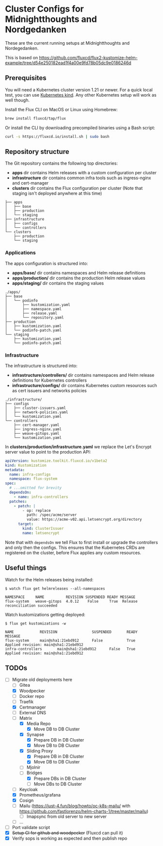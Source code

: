 # Cluster Configs for Midnightthoughts and Nordgedanken

These are the current running setups at Midnightthoughts and Nordegedanken.

This is based on <https://github.com/fluxcd/flux2-kustomize-helm-example/tree/d54e250182ead1f4a00e9fd78b05dc9e0186246d>

## Prerequisites

You will need a Kubernetes cluster version 1.21 or newer.
For a quick local test, you can use [Kubernetes kind](https://kind.sigs.k8s.io/docs/user/quick-start/).
Any other Kubernetes setup will work as well though.

Install the Flux CLI on MacOS or Linux using Homebrew:

```sh
brew install fluxcd/tap/flux
```

Or install the CLI by downloading precompiled binaries using a Bash script:

```sh
curl -s https://fluxcd.io/install.sh | sudo bash
```

## Repository structure

The Git repository contains the following top directories:

- **apps** dir contains Helm releases with a custom configuration per cluster
- **infrastructure** dir contains common infra tools such as ingress-nginx and cert-manager
- **clusters** dir contains the Flux configuration per cluster (Note that staging isn't deployed anywhere at this time)

```
├── apps
│   ├── base
│   ├── production 
│   └── staging
├── infrastructure
│   ├── configs
│   └── controllers
└── clusters
    ├── production
    └── staging
```

### Applications

The apps configuration is structured into:

- **apps/base/** dir contains namespaces and Helm release definitions
- **apps/production/** dir contains the production Helm release values
- **apps/staging/** dir contains the staging values

```
./apps/
├── base
│   └── podinfo
│       ├── kustomization.yaml
│       ├── namespace.yaml
│       ├── release.yaml
│       └── repository.yaml
├── production
│   ├── kustomization.yaml
│   └── podinfo-patch.yaml
└── staging
    ├── kustomization.yaml
    └── podinfo-patch.yaml
```

### Infrastructure

The infrastructure is structured into:

- **infrastructure/controllers/** dir contains namespaces and Helm release definitions for Kubernetes controllers
- **infrastructure/configs/** dir contains Kubernetes custom resources such as cert issuers and networks policies

```
./infrastructure/
├── configs
│   ├── cluster-issuers.yaml
│   ├── network-policies.yaml
│   └── kustomization.yaml
└── controllers
    ├── cert-manager.yaml
    ├── ingress-nginx.yaml
    ├── weave-gitops.yaml
    └── kustomization.yaml
```

In **clusters/production/infrastructure.yaml** we replace the Let's Encrypt server value to point to the production API:

```yaml
apiVersion: kustomize.toolkit.fluxcd.io/v1beta2
kind: Kustomization
metadata:
  name: infra-configs
  namespace: flux-system
spec:
  # ...omitted for brevity
  dependsOn:
    - name: infra-controllers
  patches:
    - patch: |
        - op: replace
          path: /spec/acme/server
          value: https://acme-v02.api.letsencrypt.org/directory
      target:
        kind: ClusterIssuer
        name: letsencrypt
```

Note that with `dependsOn` we tell Flux to first install or upgrade the controllers and only then the configs.
This ensures that the Kubernetes CRDs are registered on the cluster, before Flux applies any custom resources.

<!-- TODO setup bootstrap docs -->

## Useful things

Watch for the Helm releases being installed:

```console
$ watch flux get helmreleases --all-namespaces

NAMESPACE     NAME          REVISION SUSPENDED READY MESSAGE 
flux-system   weave-gitops  4.0.12    False     True  Release reconciliation succeeded
```

Watch kustomizations getting deployed:

```console
$ flux get kustomizations -w

NAME            REVISION                SUSPENDED       READY   MESSAGE                              
flux-system     main@sha1:21ebd912      False           True    Applied revision: main@sha1:21ebd912
infra-controllers       main@sha1:21ebd912      False   True    Applied revision: main@sha1:21ebd912
```

## TODOs

- [ ] Migrate old deployments here
  - [ ] Gitea
  - [x] Woodpecker
  - [ ] Docker repo
  - [ ] Traefik
  - [x] Certmanager
  - [ ] External DNS
  - [ ] Matrix
    - [x] Media Repo
      - [x] Move DB to DB Cluster
    - [x] Synapse
      - [x] Prepare DB in DB Cluster
      - [x] Move DB to DB Cluster
    - [x] Sliding Proxy
      - [x] Prepare DB in DB Cluster
      - [x] Move DB to DB Cluster
    - [ ] Mjolnir
    - [ ] Bridges
      - [x] Prepare DBs in DB Cluster
      - [ ] Move DBs to DB Cluster
  - [ ] Keycloak
  - [x] Prometheus/grafana
  - [x] Cosign
  - [ ] Mailu (<https://just-4.fun/blog/howto/oc-k8s-mailu/> with <https://github.com/fastlorenzo/helm-charts-1/tree/master/mailu>)
    - [ ] Imapsync from old server to new server
  - [ ] ...
- [ ]  Port validate script
- [x] ~~Setup CI for github and woodpecker~~ (Fluxcd can pull it)
- [x] Verify sops is working as expected and then publish repo
